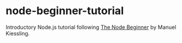 # node-beginner-tutorial

Introductory Node.js tutorial following [The Node Beginner](http://www.nodebeginner.org/) by Manuel Kiessling.

